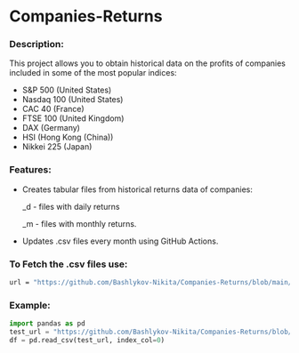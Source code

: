 ﻿# Companies-Returns
### Description: 
This project allows you to obtain historical data on the profits of companies included in some of the most popular indices:
- S&P 500 (United States)
- Nasdaq 100 (United States)
- CAC 40 (France)
- FTSE 100 (United Kingdom)
- DAX (Germany)
- HSI (Hong Kong (China))
- Nikkei 225 (Japan)

### Features: 
- Creates tabular files from historical returns data of companies:

  _d - files with daily returns
  
  _m - files with monthly returns.
- Updates .csv files every month using GitHub Actions.

### To Fetch the .csv files use:
```sh
url = "https://github.com/Bashlykov-Nikita/Companies-Returns/blob/main/${file_name}.csv?raw=true"
```
### Example:
```python
import pandas as pd
test_url = "https://github.com/Bashlykov-Nikita/Companies-Returns/blob/main/DowJones_d.csv?raw=true"
df = pd.read_csv(test_url, index_col=0)
```
